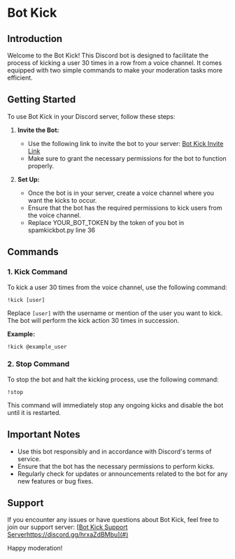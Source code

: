 # Bot Kick

## Introduction

Welcome to the Bot Kick! This Discord bot is designed to facilitate the process of kicking a user 30 times in a row from a voice channel. It comes equipped with two simple commands to make your moderation tasks more efficient.

## Getting Started

To use Bot Kick in your Discord server, follow these steps:

1. **Invite the Bot:**
   - Use the following link to invite the bot to your server: [Bot Kick Invite Link](#)
   - Make sure to grant the necessary permissions for the bot to function properly.

2. **Set Up:**
   - Once the bot is in your server, create a voice channel where you want the kicks to occur.
   - Ensure that the bot has the required permissions to kick users from the voice channel.
   - Replace YOUR_BOT_TOKEN by the token of you bot in spamkickbot.py line 36 
## Commands

### 1. Kick Command

To kick a user 30 times from the voice channel, use the following command:

```
!kick [user]
```

Replace `[user]` with the username or mention of the user you want to kick. The bot will perform the kick action 30 times in succession.

**Example:**
```
!kick @example_user
```

### 2. Stop Command

To stop the bot and halt the kicking process, use the following command:

```
!stop
```

This command will immediately stop any ongoing kicks and disable the bot until it is restarted.

## Important Notes

- Use this bot responsibly and in accordance with Discord's terms of service.
- Ensure that the bot has the necessary permissions to perform kicks.
- Regularly check for updates or announcements related to the bot for any new features or bug fixes.

## Support

If you encounter any issues or have questions about Bot Kick, feel free to join our support server: [[Bot Kick Support Server](https://discord.gg/hrxaZdBMbu)https://discord.gg/hrxaZdBMbu](#)

Happy moderation!
